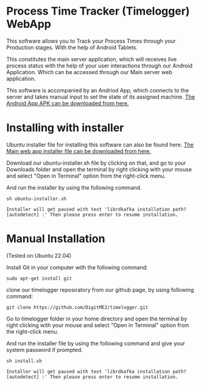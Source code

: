 # Process Time Tracker (Timelogger) WebApp
This software allows you to Track your Process Times through your Production stages. With the help of Android Tablets. 

This constitutes the main server application, which will receives live process status with the help of your user interactions 
through our Android Application. Which can be accessed through our Main server web application.

This software is accompanied by an Andriod App, which connects to the server and takes manual input to set the 
state of its assigned machine. [The Android App APK can be downloaded from here.](https://github.com/DigitME2/timelogger/releases/tag/v3.0)

# Installing with installer
Ubuntu installer file for installing this software can also be found here. 
[The Main web app installer file can be downloaded from here.](https://github.com/DigitME2/timelogger/releases/tag/v3.0)

Download our ubuntu-installer.sh file by clicking on that, and go to your Downloads folder and open the terminal 
by right clicking with your mouse and select "Open in Terminal" option from the right-click menu.

And run the installer by using the following command. 

```
sh ubuntu-installer.sh
```

``` Installer will get paused with text 'librdkafka installation path? [autodetect] :' Then please press enter to resume installation. ```

# Manual Installation
(Tested on Ubuntu 22.04)

Install Git in your computer with the following command:

```
sudo apt-get install git
```

clone our timelogger reposiratory from our github page, by using following command:

```
git clone https://github.com/DigitME2/timelogger.git
```

Go to timelogger folder in your home directory and open the terminal 
by right clicking with your mouse and select "Open in Terminal" option from the right-click menu.

And run the installer file by using the following command and give your system password if prompted.

```
sh install.sh
```

``` Installer will get paused with text 'librdkafka installation path? [autodetect] :' Then please press enter to resume installation. ```
